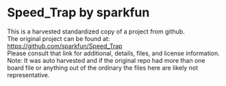 
# Speed_Trap by sparkfun  
This is a harvested standardized copy of a project from github.  
The original project can be found at:  
https://github.com/sparkfun/Speed_Trap  
Please consult that link for additional, details, files, and license information.  
Note: It was auto harvested and if the original repo had more than one board file or anything out of the ordinary the files here are likely not representative.  
    